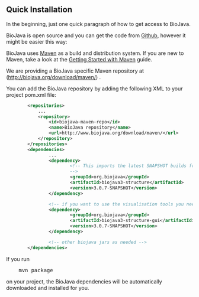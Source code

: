 ## Quick Installation

In the beginning, just one quick paragraph of how to get access to BioJava.

BioJava is open source and you can get the code from [Github](https://github.com/biojava/biojava), however it might be easier this way:

BioJava uses [Maven](http://maven.apache.org/) as a build and distribution system. If you are new to Maven, take a look at the [Getting Started with Maven](http://maven.apache.org/guides/getting-started/index.html)  guide.

We are providing a BioJava specific Maven repository at (http://biojava.org/download/maven/) .

You can add the BioJava repository by adding the following XML to your project pom.xml file:
```xml
        <repositories>
            ...
            <repository>
                <id>biojava-maven-repo</id>
                <name>BioJava repository</name>
                <url>http://www.biojava.org/download/maven/</url>           
            </repository>
        </repositories>
        <dependencies>
                ...
                <dependency>
                        <!-- This imports the latest SNAPSHOT builds from the protein structure modules of BioJava.
                        -->                        
                        <groupId>org.biojava</groupId>
                        <artifactId>biojava3-structure</artifactId>
                        <version>3.0.7-SNAPSHOT</version>
                </dependency>

                <!-- if you want to use the visualisation tools you need also this one: -->
                <dependency>                                         
                        <groupId>org.biojava</groupId>
                        <artifactId>biojava3-structure-gui</artifactId>
                        <version>3.0.7-SNAPSHOT</version>
                </dependency>

                <!-- other biojava jars as needed -->
        </dependencies> 
```

If you run 

<pre>
    mvn package
</pre>

 on your project, the BioJava dependencies will be automatically downloaded and installed for you.


